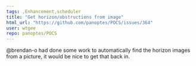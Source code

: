 ```yaml
---
tags: ,Enhancement,scheduler
title: "Get horizon/obstructions from image"
html_url: "https://github.com/panoptes/POCS/issues/364"
user: wtgee
repo: panoptes/POCS
---
```


@brendan-o had done some work to automatically find the horizon images from a picture, it would be nice to get that back in.